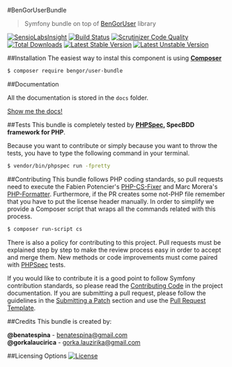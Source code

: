 #BenGorUserBundle
> Symfony bundle on top of [BenGorUser][7] library

[![SensioLabsInsight](https://insight.sensiolabs.com/projects/5a2ac745-59f8-47b9-806a-6d1f4f9c96a6/mini.png)](https://insight.sensiolabs.com/projects/5a2ac745-59f8-47b9-806a-6d1f4f9c96a6)
[![Build Status](https://travis-ci.org/BenGor/UserBundle.svg?branch=master)](https://travis-ci.org/BenGor/UserBundle)
[![Scrutinizer Code Quality](https://scrutinizer-ci.com/g/BenGor/UserBundle/badges/quality-score.png?b=master)](https://scrutinizer-ci.com/g/BenGor/UserBundle/?branch=master)
[![Total Downloads](https://poser.pugx.org/bengor/user-bundle/downloads)](https://packagist.org/packages/bengor/user-bundle)
[![Latest Stable Version](https://poser.pugx.org/bengor/user-bundle/v/stable.svg)](https://packagist.org/packages/bengor/user-bundle)
[![Latest Unstable Version](https://poser.pugx.org/bengor/user-bundle/v/unstable.svg)](https://packagist.org/packages/bengor/user-bundle)

##Installation
The easiest way to instal this component is using **[Composer][8]**
```bash
$ composer require bengor/user-bundle
```
##Documentation

All the documentation is stored in the `docs` folder.

[Show me the docs!](docs/index.md)

##Tests
This bundle is completely tested by **[PHPSpec][1], SpecBDD framework for PHP**.

Because you want to contribute or simply because you want to throw the tests, you have to type the following command
in your terminal.
```bash
$ vendor/bin/phpspec run -fpretty
```
##Contributing
This bundle follows PHP coding standards, so pull requests need to execute the Fabien Potencier's [PHP-CS-Fixer][5]
and Marc Morera's [PHP-Formatter][6]. Furthermore, if the PR creates some not-PHP file remember that you have to put
the license header manually. In order to simplify we provide a Composer script that wraps all the commands related with
this process.
```bash
$ composer run-script cs
```

There is also a policy for contributing to this project. Pull requests must be explained step by step to make the
review process easy in order to accept and merge them. New methods or code improvements must come paired with
[PHPSpec][1] tests.

If you would like to contribute it is a good point to follow Symfony contribution standards, so please read the
[Contributing Code][2] in the project documentation. If you are submitting a pull request, please follow the guidelines
in the [Submitting a Patch][3] section and use the [Pull Request Template][4].

##Credits
This bundle is created by:
>
**@benatespina** - [benatespina@gmail.com](mailto:benatespina@gmail.com)<br>
**@gorkalaucirica** - [gorka.lauzirika@gmail.com](mailto:gorka.lauzirika@gmail.com)

##Licensing Options
[![License](https://poser.pugx.org/bengor/user-bundle/license.svg)](https://github.com/BenGor/UserBundle/blob/master/LICENSE)

[1]: http://www.phpspec.net/
[2]: http://symfony.com/doc/current/contributing/code/index.html
[3]: http://symfony.com/doc/current/contributing/code/patches.html#check-list
[4]: http://symfony.com/doc/current/contributing/code/patches.html#make-a-pull-request
[5]: http://cs.sensiolabs.org/
[6]: https://github.com/mmoreram/php-formatter
[7]: https://github.com/BenGor/User
[8]: http://getcomposer.org
